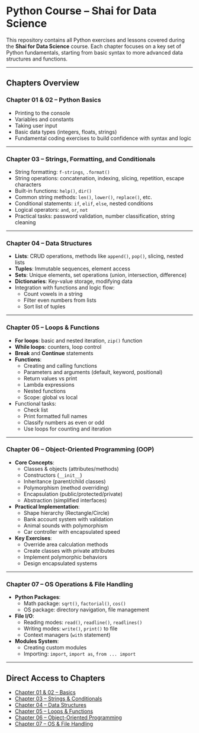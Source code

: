 # Python Course – Shai for Data Science 

This repository contains all Python exercises and lessons covered during the **Shai for Data Science** course. Each chapter focuses on a key set of Python fundamentals, starting from basic syntax to more advanced data structures and functions.

---

## Chapters Overview

###  Chapter 01 & 02 – Python Basics
- Printing to the console  
- Variables and constants  
- Taking user input  
- Basic data types (integers, floats, strings)  
- Fundamental coding exercises to build confidence with syntax and logic  

---

###  Chapter 03 – Strings, Formatting, and Conditionals
- String formatting: `f-strings`, `.format()`  
- String operations: concatenation, indexing, slicing, repetition, escape characters  
- Built-in functions: `help()`, `dir()`  
- Common string methods: `len()`, `lower()`, `replace()`, etc.  
- Conditional statements: `if`, `elif`, `else`, nested conditions  
- Logical operators: `and`, `or`, `not`  
- Practical tasks: password validation, number classification, string cleaning  

---

### Chapter 04 – Data Structures
- **Lists**: CRUD operations, methods like `append()`, `pop()`, slicing, nested lists  
- **Tuples**: Immutable sequences, element access  
- **Sets**: Unique elements, set operations (union, intersection, difference)  
- **Dictionaries**: Key-value storage, modifying data
- Integration with functions and logic flow:
  - Count vowels in a string  
  - Filter even numbers from lists  
  - Sort list of tuples  

---

###  Chapter 05 – Loops & Functions
- **For loops**: basic and nested iteration, `zip()` function  
- **While loops**: counters, loop control  
- **Break** and **Continue** statements  
- **Functions**:
  - Creating and calling functions  
  - Parameters and arguments (default, keyword, positional)  
  - Return values vs print  
  - Lambda expressions  
  - Nested functions  
  - Scope: global vs local  
- Functional tasks:
  - Check list 
  - Print formatted full names  
  - Classify numbers as even or odd  
  - Use loops for counting and iteration
  
---
### Chapter 06 – Object-Oriented Programming (OOP)
- **Core Concepts**:
  - Classes & objects (attributes/methods)
  - Constructors (`__init__`)
  - Inheritance (parent/child classes)
  - Polymorphism (method overriding)
  - Encapsulation (public/protected/private)
  - Abstraction (simplified interfaces)
- **Practical Implementation**:
  - Shape hierarchy (Rectangle/Circle)
  - Bank account system with validation
  - Animal sounds with polymorphism
  - Car controller with encapsulated speed
- **Key Exercises**:
  - Override area calculation methods
  - Create classes with private attributes
  - Implement polymorphic behaviors
  - Design encapsulated systems

---
### Chapter 07 – OS Operations & File Handling
- **Python Packages**:
  - Math package: `sqrt()`, `factorial()`, `cos()`
  - OS package: directory navigation, file management
- **File I/O**:
  - Reading modes: `read()`, `readline()`, `readlines()`
  - Writing modes: `write()`, `print()` to file
  - Context managers (`with` statement)
- **Modules System**:
  - Creating custom modules
  - Importing: `import`, `import as`, `from ... import`

---
##  Direct Access to Chapters

- [Chapter 01 & 02 – Basics](https://github.com/Abdulrahmanbanat/Python/tree/main/Python%20Basics)
- [Chapter 03 – Strings & Conditionals](https://github.com/Abdulrahmanbanat/Python/tree/main/String)
- [Chapter 04 – Data Structures](https://github.com/Abdulrahmanbanat/Python/tree/main/Data%20Structure)
- [Chapter 05 – Loops & Functions](https://github.com/Abdulrahmanbanat/Python/tree/main/Loops%20%26%20Functions)
- [Chapter 06 – Object-Oriented Programming](https://github.com/Abdulrahmanbanat/Python/tree/main/OOP)
- [Chapter 07 – OS & File Handling](https://github.com/Abdulrahmanbanat/Python/tree/main/OS)
